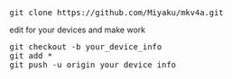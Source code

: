<pre>
git clone https://github.com/Miyaku/mkv4a.git
</pre>
edit for your devices and make work
<pre>git checkout -b your_device_info
git add *
git push -u origin your_device_info
</pre>

